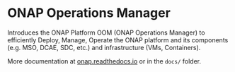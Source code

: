# ONAP Operations Manager

Introduces the ONAP Platform OOM (ONAP Operations Manager) to efficiently Deploy, Manage, Operate the ONAP platform and its components (e.g. MSO, DCAE, SDC, etc.) and infrastructure (VMs, Containers).

More documentation at [onap.readthedocs.io](http://onap.readthedocs.io/en/latest/submodules/oom.git/docs/OOM%20Project%20Description/oom_project_description.html) or in the `docs/` folder.